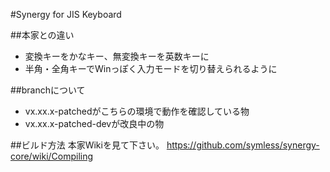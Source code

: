 #Synergy for JIS Keyboard

##本家との違い
- 変換キーをかなキー、無変換キーを英数キーに
- 半角・全角キーでWinっぽく入力モードを切り替えられるように

##branchについて
- vx.xx.x-patchedがこちらの環境で動作を確認している物
- vx.xx.x-patched-devが改良中の物

##ビルド方法
本家Wikiを見て下さい。
https://github.com/symless/synergy-core/wiki/Compiling
